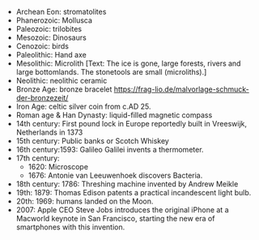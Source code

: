 - Archean Eon: stromatolites
- Phanerozoic: Mollusca
- Paleozoic: trilobites
- Mesozoic: Dinosaurs
- Cenozoic: birds
- Paleolithic: Hand axe
- Mesolithic: Microlith [Text: The ice is gone, large forests, rivers and large bottomlands. The stonetools are small (microliths).]
- Neolithic: neolithic ceramic
- Bronze Age: bronze bracelet
  https://frag-lio.de/malvorlage-schmuck-der-bronzezeit/
- Iron Age: celtic silver coin from c.AD 25.
- Roman age & Han Dynasty: liquid-filled magnetic compass
- 14th century: First pound lock in Europe reportedly built in Vreeswijk, Netherlands in 1373
- 15th century: Public banks or Scotch Whiskey
- 16th century:1593: Galileo Galilei invents a thermometer.
- 17th century:
  - 1620: Microscope
  - 1676: Antonie van Leeuwenhoek discovers Bacteria.
- 18th century:
  1786: Threshing machine invented by Andrew Meikle
- 19th:
  1879: Thomas Edison patents a practical incandescent light bulb.
- 20th:
  1969: humans landed on the Moon.
- 2007: Apple CEO Steve Jobs introduces the original iPhone at a Macworld keynote in San Francisco, starting the new era of smartphones with this invention.

